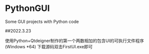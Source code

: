 # PythonGUI
Some GUI projects with Python code

##2022.3.23 

使用Python+Qtdeigner制作的第一个两数相加的包含UI的可执行文件程序(Windows *64)
下载源码双击FirstUI.exe即可


